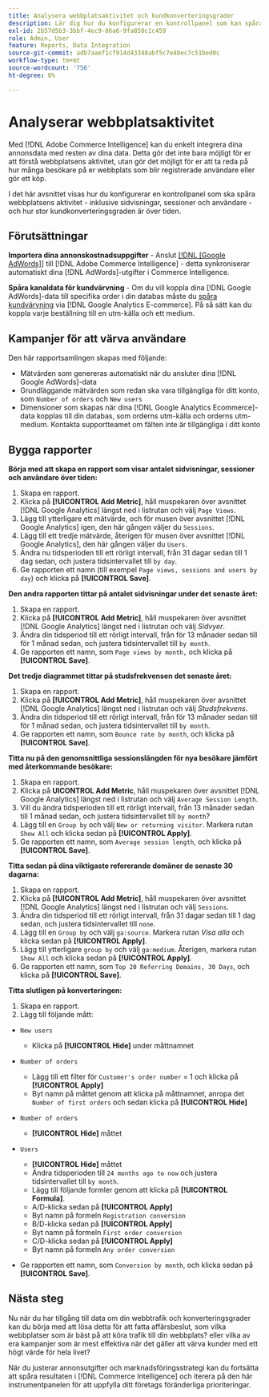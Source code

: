 ```yaml
---
title: Analysera webbplatsaktivitet och kundkonverteringsgrader
description: Lär dig hur du konfigurerar en kontrollpanel som kan spåra webbplatsens aktivitet - inklusive sidvisningar, sessioner och användare - och hur stor kundkonverteringen är över tid.
exl-id: 2b57d5b3-3bbf-4ec9-86a6-9fa850c1c459
role: Admin, User
feature: Reports, Data Integration
source-git-commit: adb7aaef1cf914d43348abf5c7e4bec7c51bed0c
workflow-type: tm+mt
source-wordcount: '756'
ht-degree: 0%

---
```


# Analyserar webbplatsaktivitet

Med [!DNL Adobe Commerce Intelligence] kan du enkelt integrera dina annonsdata med resten av dina data. Detta gör det inte bara möjligt för er att förstå webbplatsens aktivitet, utan gör det möjligt för er att ta reda på hur många besökare på er webbplats som blir registrerade användare eller gör ett köp.

I det här avsnittet visas hur du konfigurerar en kontrollpanel som ska spåra webbplatsens aktivitet - inklusive sidvisningar, sessioner och användare - och hur stor kundkonverteringsgraden är över tiden.

## Förutsättningar

**Importera dina annonskostnadsuppgifter** - Anslut [[!DNL [Google AdWords]]](../importing-data/integrations/google-adwords.md) till [!DNL Adobe Commerce Intelligence] - detta synkroniserar automatiskt dina [!DNL AdWords]-utgifter i Commerce Intelligence.

**Spåra kanaldata för kundvärvning** - Om du vill koppla dina [!DNL Google AdWords]-data till specifika order i din databas måste du [spåra kundvärvning](../analysis/google-track-user-acq.md) via [!DNL Google Analytics E-commerce]. På så sätt kan du koppla varje beställning till en utm-källa och ett medium.

## Kampanjer för att värva användare

Den här rapportsamlingen skapas med följande:

* Mätvärden som genereras automatiskt när du ansluter dina [!DNL Google AdWords]-data
* Grundläggande mätvärden som redan ska vara tillgängliga för ditt konto, som `Number of orders` och `New users`
* Dimensioner som skapas när dina [!DNL Google Analytics Ecommerce]-data kopplas till din databas, som orderns utm-källa och orderns utm-medium. Kontakta supportteamet om fälten inte är tillgängliga i ditt konto

## Bygga rapporter

**Börja med att skapa en rapport som visar antalet sidvisningar, sessioner och användare över tiden:**

1. Skapa en rapport.
1. Klicka på **[!UICONTROL Add Metric]**, håll muspekaren över avsnittet [!DNL Google Analytics] längst ned i listrutan och välj `Page Views`.
1. Lägg till ytterligare ett mätvärde, och för musen över avsnittet [!DNL Google Analytics] igen, den här gången väljer du `Sessions`.
1. Lägg till ett tredje mätvärde, återigen för musen över avsnittet [!DNL Google Analytics], den här gången väljer du `Users`.
1. Ändra nu tidsperioden till ett rörligt intervall, från 31 dagar sedan till 1 dag sedan, och justera tidsintervallet till `by day`.
1. Ge rapporten ett namn (till exempel `Page views, sessions and users by day`) och klicka på **[!UICONTROL Save]**.

**Den andra rapporten tittar på antalet sidvisningar under det senaste året:**

1. Skapa en rapport.
1. Klicka på **[!UICONTROL Add Metric]**, håll muspekaren över avsnittet [!DNL Google Analytics] längst ned i listrutan och välj _Sidvyer_.
1. Ändra din tidsperiod till ett rörligt intervall, från för 13 månader sedan till för 1 månad sedan, och justera tidsintervallet till `by month`.
1. Ge rapporten ett namn, som `Page views by month,` och klicka på **[!UICONTROL Save]**.

**Det tredje diagrammet tittar på studsfrekvensen det senaste året:**

1. Skapa en rapport.
1. Klicka på **[!UICONTROL Add Metric]**, håll muspekaren över avsnittet [!DNL Google Analytics] längst ned i listrutan och välj _Studsfrekvens_.
1. Ändra din tidsperiod till ett rörligt intervall, från för 13 månader sedan till för 1 månad sedan, och justera tidsintervallet till `by month`.
1. Ge rapporten ett namn, som `Bounce rate by month`, och klicka på **[!UICONTROL Save]**.

**Titta nu på den genomsnittliga sessionslängden för nya besökare jämfört med återkommande besökare:**

1. Skapa en rapport.
1. Klicka på **UICONTROL Add Metric**, håll muspekaren över avsnittet [!DNL Google Analytics] längst ned i listrutan och välj `Average Session Length`.
1. Vill du ändra tidsperioden till ett rörligt intervall, från 13 månader sedan till 1 månad sedan, och justera tidsintervallet till `by month`?
1. Lägg till en `Group by` och välj `New or returning visitor`.  Markera rutan `Show All` och klicka sedan på **[!UICONTROL Apply]**.
1. Ge rapporten ett namn, som `Average session length`, och klicka på **[!UICONTROL Save]**.

**Titta sedan på dina viktigaste refererande domäner de senaste 30 dagarna:**

1. Skapa en rapport.
1. Klicka på **[!UICONTROL Add Metric]**, håll muspekaren över avsnittet [!DNL Google Analytics] längst ned i listrutan och välj `Sessions`.
1. Ändra din tidsperiod till ett rörligt intervall, från 31 dagar sedan till 1 dag sedan, och justera tidsintervallet till `none`.
1. Lägg till en `Group by` och välj `ga:source`.  Markera rutan _Visa alla_ och klicka sedan på **[!UICONTROL Apply]**.
1. Lägg till ytterligare `group by` och välj `ga:medium`. Återigen, markera rutan `Show All` och klicka sedan på **[!UICONTROL Apply]**.
1. Ge rapporten ett namn, som `Top 20 Referring Domains, 30 Days`, och klicka på **[!UICONTROL Save]**.

**Titta slutligen på konverteringen:**

1. Skapa en rapport.
1. Lägg till följande mått:

* `New users`
   * Klicka på **[!UICONTROL Hide]** under måttnamnet

* `Number of orders`
   * Lägg till ett filter för `Customer's order number` = 1 och klicka på **[!UICONTROL Apply]**
   * Byt namn på måttet genom att klicka på måttnamnet, anropa det `Number of first orders` och sedan klicka på **[!UICONTROL Hide]**

* `Number of orders`
   * **[!UICONTROL Hide]** måttet

* `Users`
   * **[!UICONTROL Hide]** måttet
   * Ändra tidsperioden till `24 months ago to now` och justera tidsintervallet till `by month`.
   * Lägg till följande formler genom att klicka på **[!UICONTROL Formula]**.
   * A/D-klicka sedan på **[!UICONTROL Apply]**
   * Byt namn på formeln `Registration conversion`
   * B/D-klicka sedan på **[!UICONTROL Apply]**
   * Byt namn på formeln `First order conversion`
   * C/D-klicka sedan på **[!UICONTROL Apply]**
   * Byt namn på formeln `Any order conversion`

* Ge rapporten ett namn, som `Conversion by month`, och klicka sedan på **[!UICONTROL Save]**.

## Nästa steg

Nu när du har tillgång till data om din webbtrafik och konverteringsgrader kan du börja med att lösa detta för att fatta affärsbeslut, som vilka webbplatser som är bäst på att köra trafik till din webbplats? eller vilka av era kampanjer som är mest effektiva när det gäller att värva kunder med ett högt värde för hela livet?

När du justerar annonsutgifter och marknadsföringsstrategi kan du fortsätta att spåra resultaten i [!DNL Commerce Intelligence] och iterera på den här instrumentpanelen för att uppfylla ditt företags föränderliga prioriteringar.
